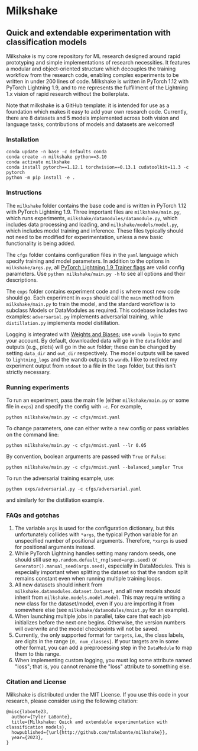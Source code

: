 # Milkshake
## Quick and extendable experimentation with classification models

Milkshake is my core repository for ML research designed around rapid prototyping and simple implementations of research necessities. It features a modular and object-oriented structure which decouples the training workflow from the research code, enabling complex experiments to be written in under 200 lines of code. Milkshake is written in PyTorch 1.12 with PyTorch Lightning 1.9, and to me represents the fulfillment of the Lightning 1.x vision of rapid research without the boilerplate.

Note that milkshake is a GitHub template: it is intended for use as a foundation which makes it easy to add your own research code. Currently, there are 8 datasets and 5 models implemented across both vision and language tasks; contributions of models and datasets are welcomed!

### Installation
```
conda update -n base -c defaults conda
conda create -n milkshake python==3.10
conda activate milkshake
conda install pytorch==1.12.1 torchvision==0.13.1 cudatoolkit=11.3 -c pytorch
python -m pip install -e .
```

### Instructions
The `milkshake` folder contains the base code and is written in PyTorch 1.12 with PyTorch Lightning 1.9. Three important files are `milkshake/main.py`, which runs experiments, `milkshake/datamodules/datamodule.py`, which includes data processing and loading, and `milkshake/models/model.py`, which includes model training and inference. These files typically should not need to be modified for experimentation, unless a new basic functionality is being added.

The `cfgs` folder contains configuration files in the `yaml` language which specify training and model parameters. In addition to the options in `milkshake/args.py`, all [PyTorch Lightning 1.9 Trainer flags](https://pytorch-lightning.readthedocs.io/en/1.9.5/common/trainer.html#trainer-flags) are valid config parameters. Use `python milkshake/main.py -h` to see all options and their descriptions.

The `exps` folder contains experiment code and is where most new code should go. Each experiment in `exps` should call the `main` method from `milkshake/main.py` to train the model, and the standard workflow is to subclass Models or DataModules as required. This codebase includes two examples: `adversarial.py` implements adversarial training, while `distillation.py` implements model distillation.

Logging is integrated with [Weights and Biases](https://docs.wandb.ai/guides); use `wandb login` to sync your account. By default, downloaded data will go in the `data` folder and outputs (e.g., plots) will go in the `out` folder; these can be changed by setting `data_dir` and `out_dir` respectively. The model outputs will be saved to `lightning_logs` and the wandb outputs to `wandb`. I like to redirect my experiment output from `stdout` to a file in the `logs` folder, but this isn't strictly necessary.

### Running experiments

To run an experiment, pass the main file (either `milkshake/main.py` or some file in `exps`) and specify the config with `-c`. For example,

`python milkshake/main.py -c cfgs/mnist.yaml`

To change parameters, one can either write a new config or pass variables on the command line:

`python milkshake/main.py -c cfgs/mnist.yaml --lr 0.05`

By convention, boolean arguments are passed with `True` or `False`:

`python milkshake/main.py -c cfgs/mnist.yaml --balanced_sampler True`

To run the adversarial training example, use:

`python exps/adversarial.py -c cfgs/adversarial.yaml`

and similarly for the distillation example.

### FAQs and gotchas
1. The variable `args` is used for the configuration dictionary, but this unfortunately collides with `*args`, the typical Python variable for an unspecified number of positional arguments. Therefore, `*xargs` is used for positional arguments instead.
2. While PyTorch Lightning handles setting many random seeds, one should still use `np.random.default_rng(seed=args.seed)` or `Generator().manual_seed(args.seed)`, especially in DataModules. This is especially important when splitting the dataset so that the random split remains constant even when running multiple training loops.
3. All new datasets should inherit from `milkshake.datamodules.dataset.Dataset`, and all new models should inherit from `milkshake.models.model.Model`. This may require writing a new class for the dataset/model, even if you are importing it from somewhere else (see `milkshake/datamodules/mnist.py` for an example).
4. When launching multiple jobs in parallel, take care that each job initializes before the next one begins. Otherwise, the version numbers will overwrite and the model checkpoints will not be saved.
5. Currently, the only supported format for `targets`, i.e., the class labels, are digits in the range `[0, num_classes]`. If your targets are in some other format, you can add a preprocessing step in the `DataModule` to map them to this range.
6. When implementing custom logging, you must log some attribute named "loss"; that is, you cannot rename the "loss" attribute to something else.

### Citation and License
Milkshake is distributed under the MIT License. If you use this code in your research, please consider using the following citation:
```
@misc{labonte23,
  author={Tyler LaBonte},
  title={Milkshake: Quick and extendable experimentation with classification models},
  howpublished={\url{http://github.com/tmlabonte/milkshake}},
  year={2023},
}
```

